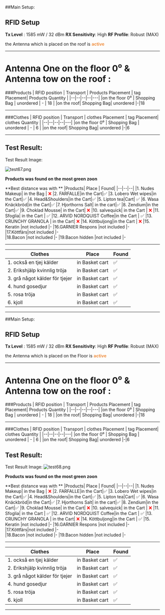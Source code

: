 ##Main Setup:
## RFID Setup 
**Tx Level** : 1585 mW / 32 dBm 
**RX Sensitivity**: High
**RF Profile**: Robust (MAX)

the Antenna which is placed on the roof is <font color="f09144">**active**</font>
___________
# Antenna One on the floor 0⁰  & Antenna tow on the roof :
###Products 
| RFID position | Transport  | Products Placement  |  tag Placement| Products Quantity |
|--|--|--|--|---|
|on the floor 0⁰ | Shopping Bag | unordered |  - | 18 |
|on the roof|  Shopping Bag| unordered |-|18

___
###Clothes
| RFID position | Transport  | clothes Placement  |  tag Placement| clothes Quantity |
|--|--|--|--|---|
|on the floor 0⁰ | Shopping Bag | unordered |  - | 6 |
|on the roof|  Shopping Bag| unordered |-|6


___


## Test Result:

Test Result Image:

![test67.png](/.attachments/test67-8a81c4c2-135b-48a0-9f73-2a797185ca6b.png)

**Products was found on the most green zoon**

**Best distance was  with ** 
|Products| Place | Found|
|--|--|--|
|1. Nudes Makeup| in the Bag |<font color="#ff0000"> ❌ </font>
|2. FARFALLE|in the Cart|✅
|3. Lobero Wet wipes|in the Cart|✅
|4. Head&Shoulders|in the Cart|✅
|5. Lipton tea|Cart| ✅
|6. Wasa Knäckbröd|in the Cart|✅
|7. Hjorthorns Salt| in the cart|✅
|8. Zendium|in the Cart|✅
|9. Choklad Mousse| in the Cart| <font color="#ff0000"> ❌ </font>
|10. salvequick| in the Cart | <font color="#ff0000"> ❌ </font>
|11. Sfoglia| in the Cart | ✅ 
|12. ARVID NORDQUIST Coffee|in the Cart | ✅ 
|13. CRUNCHY GRANOLA | in the Cart| <font color="#ff0000"> ❌ </font>
|14. Köttbuljong|in the Cart | <font color="#ff0000"> ❌ </font>
|15. Keratin |not included |-
|16.GARNIER Respons |not included |-
|17.Köttfärs|not included  |-  
|18.Bacon |not included  |-
|19.Bacon hidden |not included |-
______
|Clothes| Place | Found|
|--|--|--|
|1. också en tjej kälder| in Basket cart|✅
|2. Erikshjälp kvinnlig tröja  |in Basket cart	|✅
|3. grå något kälder för tjejer|in Basket cart	|✅
|4. hund gosedjur|in Basket cart|✅
|5. rosa tröja|in Basket cart| ✅
|6. kjoll|in Basket cart|✅
____

##Main Setup:
## RFID Setup 
**Tx Level** : 1585 mW / 32 dBm 
**RX Sensitivity**: High
**RF Profile**: Robust (MAX)

the Antenna which is placed on the Floor is <font color="f09144">**active**</font>
________
# Antenna One on the floor 0⁰  & Antenna tow on the roof :
###Products 
| RFID position | Transport  | Products Placement  |  tag Placement| Products Quantity |
|--|--|--|--|---|
|on the floor 0⁰ | Shopping Bag | unordered |  - | 18 |
|on the roof|  Shopping Bag| unordered |-|18

___
###Clothes
| RFID position | Transport  | clothes Placement  |  tag Placement| clothes Quantity |
|--|--|--|--|---|
|on the floor 0⁰ | Shopping Bag | unordered |  - | 6 |
|on the roof|  Shopping Bag| unordered |-|6


## Test Result:

Test Result Image:
![test68.png](/.attachments/test68-be176cf2-08c1-4ffd-aa22-ee175b2fc72d.png)

**Products was found on the most green zoon**

**Best distance was  with ** 
|Products| Place | Found|
|--|--|--|
|1. Nudes Makeup| in the Bag |<font color="#ff0000"> ❌ </font>
|2. FARFALLE|in the Cart|✅
|3. Lobero Wet wipes|in the Cart|✅
|4. Head&Shoulders|in the Cart|✅
|5. Lipton tea|Cart| ✅
|6. Wasa Knäckbröd|in the Cart|✅
|7. Hjorthorns Salt| in the cart|✅
|8. Zendium|in the Cart|✅
|9. Choklad Mousse| in the Cart| <font color="#ff0000"> ❌ </font>
|10. salvequick| in the Cart | <font color="#ff0000"> ❌ </font>
|11. Sfoglia| in the Cart | ✅ 
|12. ARVID NORDQUIST Coffee|in the Cart | ✅ 
|13. CRUNCHY GRANOLA | in the Cart| <font color="#ff0000"> ❌ </font>
|14. Köttbuljong|in the Cart | ✅ 
|15. Keratin |not included |-
|16.GARNIER Respons |not included |-
|17.Köttfärs|not included  |-  
|18.Bacon |not included  |-
|19.Bacon hidden |not included |-

______
|Clothes| Place | Found|
|--|--|--|
|1. också en tjej kälder| in Basket cart|✅
|2. Erikshjälp kvinnlig tröja  |in Basket cart	|✅
|3. grå något kälder för tjejer|in Basket cart	|✅
|4. hund gosedjur|in Basket cart|✅
|5. rosa tröja|in Basket cart| ✅
|6. kjoll|in Basket cart|✅
____